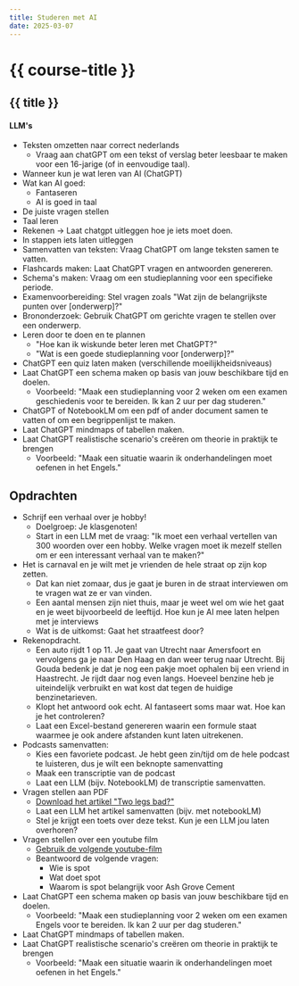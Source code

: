 ```yaml
---
title: Studeren met AI
date: 2025-03-07
---
```


# {{ course-title }}

## {{ title }}




#### LLM's
* Teksten omzetten naar correct nederlands
    * Vraag aan chatGPT om een tekst of verslag beter leesbaar te maken voor een 16-jarige (of in eenvoudige taal).
* Wanneer kun je wat leren van AI (ChatGPT)
* Wat kan AI goed:
    * Fantaseren
    * AI is goed in taal
* De juiste vragen stellen
* Taal leren
* Rekenen -> Laat chatgpt uitleggen hoe je iets moet doen.
* In stappen iets laten uitleggen
* Samenvatten van teksten: Vraag ChatGPT om lange teksten samen te vatten.
* Flashcards maken: Laat ChatGPT vragen en antwoorden genereren.
* Schema's maken: Vraag om een studieplanning voor een specifieke periode.
* Examenvoorbereiding: Stel vragen zoals "Wat zijn de belangrijkste punten over [onderwerp]?"
* Brononderzoek: Gebruik ChatGPT om gerichte vragen te stellen over een onderwerp.
* Leren door te doen en te plannen
    * "Hoe kan ik wiskunde beter leren met ChatGPT?"
    * "Wat is een goede studieplanning voor [onderwerp]?"
* ChatGPT een quiz laten maken (verschillende moeilijkheidsniveaus)
* Laat ChatGPT een schema maken op basis van jouw beschikbare tijd en doelen.
    * Voorbeeld: "Maak een studieplanning voor 2 weken om een examen geschiedenis voor te bereiden. Ik kan 2 uur per dag studeren."
* ChatGPT of NotebookLM om een pdf of ander document samen te vatten of om een begrippenlijst te maken.
* Laat ChatGPT mindmaps of tabellen maken.
* Laat ChatGPT realistische scenario's creëren om theorie in praktijk te brengen
    * Voorbeeld: "Maak een situatie waarin ik onderhandelingen moet oefenen in het Engels."

## Opdrachten
* Schrijf een verhaal over je hobby!
    * Doelgroep: Je klasgenoten!
    * Start in een LLM met de vraag: "Ik moet een verhaal vertellen van 300 woorden over een hobby. Welke vragen moet ik mezelf stellen om er een interessant verhaal van te maken?"
* Het is carnaval en je wilt met je vrienden de hele straat op zijn kop zetten.
    * Dat kan niet zomaar, dus je gaat je buren in de straat interviewen om te vragen wat ze er van vinden.
    * Een aantal mensen zijn niet thuis, maar je weet wel om wie het gaat en je weet bijvoorbeeld de leeftijd. Hoe kun je AI mee laten helpen met je interviews
    * Wat is de uitkomst: Gaat het straatfeest door?
* Rekenopdracht. 
    * Een auto rijdt 1 op 11. Je gaat van Utrecht naar Amersfoort en vervolgens ga je naar Den Haag en dan weer terug naar Utrecht. Bij Gouda bedenk je dat je nog een pakje moet ophalen bij een vriend in Haastrecht. Je rijdt daar nog even langs. Hoeveel benzine heb je uiteindelijk verbruikt en wat kost dat tegen de huidige benzinetarieven.
    * Klopt het antwoord ook echt. AI fantaseert soms maar wat. Hoe kan je het controleren?
    * Laat een Excel-bestand genereren waarin een formule staat waarmee je ook andere afstanden kunt laten uitrekenen.
* Podcasts samenvatten:
    * Kies een favoriete podcast. Je hebt geen zin/tijd om de hele podcast te luisteren, dus je wilt een beknopte samenvatting
    * Maak een transcriptie van de podcast
    * Laat een LLM (bijv. NotebookLM) de transcriptie samenvatten.
* Vragen stellen aan PDF
    * [Download het artikel "Two legs bad?"](https://static.edutorial.nl/ai/two_legs_bad.pdf) 
    * Laat een LLM het artikel samenvatten (bijv. met notebookLM)
    * Stel je krijgt een toets over deze tekst. Kun je een LLM jou laten overhoren?
* Vragen stellen over een youtube film
    * [Gebruik de volgende youtube-film](https://www.youtube.com/watch?v=4s7_ng-pSow)
    * Beantwoord de volgende vragen:
        * Wie is spot
        * Wat doet spot
        * Waarom is spot belangrijk voor Ash Grove Cement
* Laat ChatGPT een schema maken op basis van jouw beschikbare tijd en doelen.
    * Voorbeeld: "Maak een studieplanning voor 2 weken om een examen Engels voor te bereiden. Ik kan 2 uur per dag studeren."
* Laat ChatGPT mindmaps of tabellen maken.
* Laat ChatGPT realistische scenario's creëren om theorie in praktijk te brengen
    * Voorbeeld: "Maak een situatie waarin ik onderhandelingen moet oefenen in het Engels."

